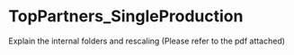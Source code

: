 # TopPartners_SingleProduction

Explain the internal folders and rescaling 
(Please refer to the pdf attached)